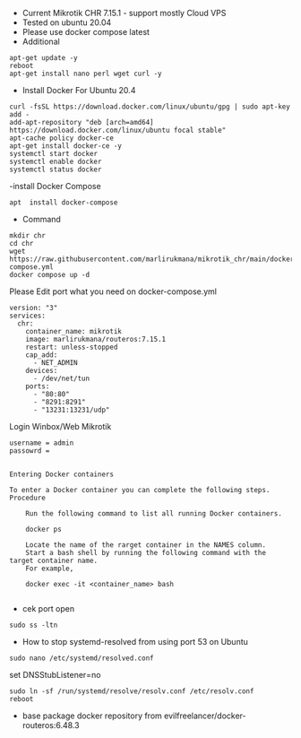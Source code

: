 - Current Mikrotik CHR 7.15.1 - support mostly Cloud VPS
- Tested on ubuntu 20.04
- Please use docker compose latest
- Additional
```
apt-get update -y
reboot
apt-get install nano perl wget curl -y
```
- Install Docker For Ubuntu 20.4
```
curl -fsSL https://download.docker.com/linux/ubuntu/gpg | sudo apt-key add -
add-apt-repository "deb [arch=amd64] https://download.docker.com/linux/ubuntu focal stable"
apt-cache policy docker-ce
apt-get install docker-ce -y
systemctl start docker
systemctl enable docker
systemctl status docker
```
-install Docker Compose
```
apt  install docker-compose
```
- Command 

```
mkdir chr
cd chr
wget https://raw.githubusercontent.com/marlirukmana/mikrotik_chr/main/docker-compose.yml
docker compose up -d
```

Please Edit port what you need on docker-compose.yml
```
version: "3"
services:
  chr:
    container_name: mikrotik
    image: marlirukmana/routeros:7.15.1
    restart: unless-stopped
    cap_add:
      - NET_ADMIN
    devices:
      - /dev/net/tun
    ports:
      - "80:80"
      - "8291:8291"
      - "13231:13231/udp"
```

Login Winbox/Web Mikrotik
```
username = admin
passowrd =

```

```

Entering Docker containers

To enter a Docker container you can complete the following steps.
Procedure

    Run the following command to list all running Docker containers.

    docker ps

    Locate the name of the rarget container in the NAMES column.
    Start a bash shell by running the following command with the target container name.
    For example,

    docker exec -it <container_name> bash


```

- cek port open
```
sudo ss -ltn
```
- How to stop systemd-resolved from using port 53 on Ubuntu
```
sudo nano /etc/systemd/resolved.conf
```
set DNSStubListener=no
```
sudo ln -sf /run/systemd/resolve/resolv.conf /etc/resolv.conf
reboot
```

- base package docker repository from evilfreelancer/docker-routeros:6.48.3
